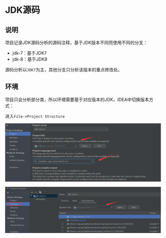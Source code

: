 # JDK源码

## 说明

项目记录JDK源码分析的源码注释，基于JDK版本不同而使用不同的分支：

- jdk-7：基于JDK7
- jdk-8：基于JDK8

源码分析以`JDK7`为主，其他分支只分析该版本的重点修改处。

## 环境

项目只会分析部分类，所以环境需要基于对应版本的JDK，IDEA中切换版本方式：

进入`File->Project Structure`

![设置Project SDK](docs/images/env_1.png)

![设置Module SDK](docs/images/env_2.png)